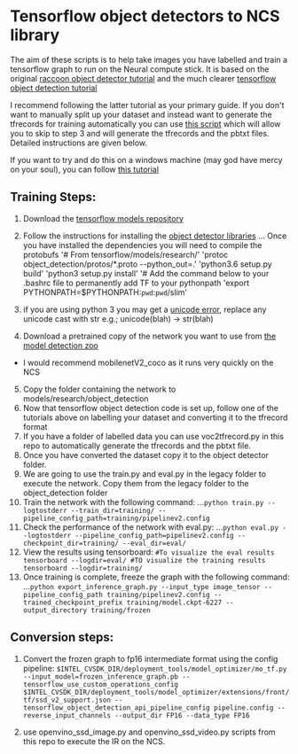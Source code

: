 # Tensorflow object detectors to NCS library
The aim of these scripts is to help take images you have labelled and train a tensorflow graph to run on the Neural compute stick. It is based on the original [raccoon object detector tutorial](https://towardsdatascience.com/how-to-train-your-own-object-detector-with-tensorflows-object-detector-api-bec72ecfe1d9) and the much clearer [tensorflow object detection tutorial](https://becominghuman.ai/tensorflow-object-detection-api-tutorial-training-and-evaluating-custom-object-detector-ed2594afcf73)

I recommend following the latter tutorial as your primary guide. If you don't want to manually split up your dataset and instead want to generate the tfrecords for training automatically you can use [this script](https://github.com/squeakus/bitsandbytes/blob/master/tensorflow/voc2tfrecord.py) which will allow you to skip to step 3 and will generate the tfrecords and the pbtxt files. Detailed instructions are given below.

If you want to try and do this on a windows machine (may god have mercy on your soul), you can follow [this tutorial](https://github.com/EdjeElectronics/TensorFlow-Object-Detection-API-Tutorial-Train-Multiple-Objects-Windows-10)

## Training Steps:
1. Download the [tensorflow models repository](https://github.com/tensorflow/models)
2. Follow the instructions for installing the [object detector libraries](https://github.com/tensorflow/models/blob/master/research/object_detection/g3doc/installation.md)
... Once you have installed the dependencies you will need to compile the protobufs
'# From tensorflow/models/research/'
'protoc object_detection/protos/*.proto --python_out=.'
'python3.6 setup.py build'
'python3 setup.py install'
'# Add the command below to your .bashrc file to permanently add TF to your pythonpath
'export PYTHONPATH=$PYTHONPATH:`pwd`:`pwd`/slim'

3. if you are using python 3 you may get a [unicode error](https://stackoverflow.com/questions/19877306/nameerror-global-name-unicode-is-not-defined-in-python-3), replace any unicode cast with str e.g.; unicode(blah) -> str(blah)
4. Download a pretrained copy of the network you want to use from [the model detection zoo](https://github.com/tensorflow/models/blob/master/research/object_detection/g3doc/detection_model_zoo.md)
 - I would recommend mobilenetV2_coco as it runs very quickly on the NCS
5. Copy the folder containing the network to models/research/object_detection
6. Now that tensorflow object detection code is set up, follow one of the tutorials above on labelling your dataset and converting it to the tfrecord format
7. If you have a folder of labelled data you can use voc2tfrecord.py in this repo to automatically generate the tfrecords and the pbtxt file. 
8. Once you have converted the dataset copy it to the object detector folder.
9. We are going to use the train.py and eval.py in the legacy folder to execute the network. Copy them from the legacy folder to the object_detection folder
10. Train the network with the following command:
...`python train.py --logtostderr --train_dir=training/ --pipeline_config_path=training/pipelinev2.config`
11. Check the performance of the network with eval.py:
...`python eval.py --logtostderr --pipeline_config_path=pipelinev2.config --checkpoint_dir=training/ --eval_dir=eval/`
12. View the results using tensorboard: 
`#To visualize the eval results
tensorboard --logdir=eval/
#TO visualize the training results
tensorboard --logdir=training/`
13. Once training is complete, freeze the graph with the following command:
...`python export_inference_graph.py --input_type image_tensor --pipeline_config_path training/pipelinev2.config --trained_checkpoint_prefix training/model.ckpt-6227 --output_directory training/frozen`

## Conversion steps:
1. Convert the frozen graph to fp16 intermediate format using the config pipeline:
`$INTEL_CVSDK_DIR/deployment_tools/model_optimizer/mo_tf.py --input_model=frozen_inference_graph.pb --tensorflow_use_custom_operations_config $INTEL_CVSDK_DIR/deployment_tools/model_optimizer/extensions/front/tf/ssd_v2_support.json --tensorflow_object_detection_api_pipeline_config pipeline.config --reverse_input_channels --output_dir FP16 --data_type FP16`

3. use openvino_ssd_image.py and openvino_ssd_video.py scripts from this repo to execute the IR on the NCS.
